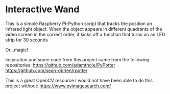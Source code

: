 # Interactive Wand

This is a simple Raspberry Pi-Python script that tracks the position an infrared light object. When the object appears in different quadrants of the video screen in the correct order, it kicks off a function that turns on an LED strip for 30 seconds

Or...magic!

Inspiration and some code from this project came from the following repositories:
https://github.com/adamthole/PyPotter
https://github.com/sean-obrien/rpotter

This is a great OpenCV resource I would not have been able to do this project without:
https://www.pyimagesearch.com/
